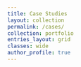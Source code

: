 ```yaml
---
title: Case Studies
layout: collection
permalink: /cases/
collection: portfolio
entries_layout: grid
classes: wide
author_profile: true
---
```

